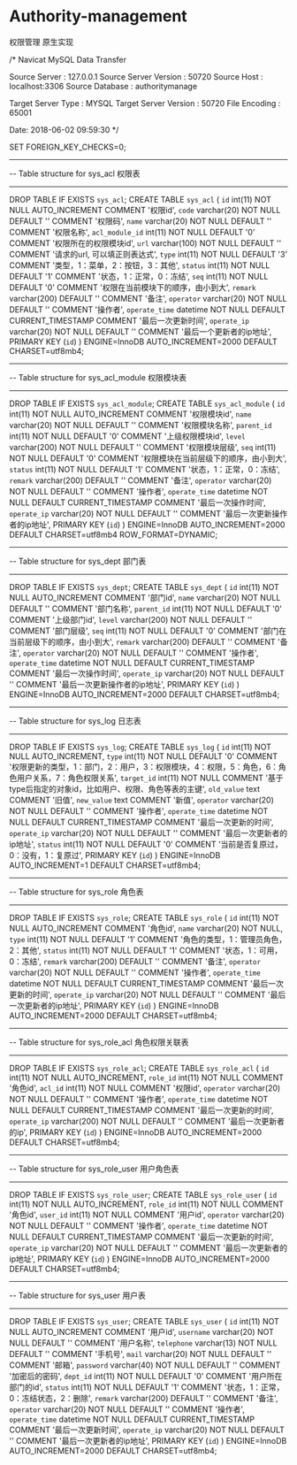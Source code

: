 # Authority-management
权限管理 原生实现

/*
Navicat MySQL Data Transfer

Source Server         : 127.0.0.1
Source Server Version : 50720
Source Host           : localhost:3306
Source Database       : authoritymanage

Target Server Type    : MYSQL
Target Server Version : 50720
File Encoding         : 65001

Date: 2018-06-02 09:59:30
*/

SET FOREIGN_KEY_CHECKS=0;

-- ----------------------------
-- Table structure for sys_acl 权限表
-- ----------------------------
DROP TABLE IF EXISTS `sys_acl`;
CREATE TABLE `sys_acl` (
  `id` int(11) NOT NULL AUTO_INCREMENT COMMENT '权限id',
  `code` varchar(20) NOT NULL DEFAULT '' COMMENT '权限码',
  `name` varchar(20) NOT NULL DEFAULT '' COMMENT '权限名称',
  `acl_module_id` int(11) NOT NULL DEFAULT '0' COMMENT '权限所在的权限模块id',
  `url` varchar(100) NOT NULL DEFAULT '' COMMENT '请求的url, 可以填正则表达式',
  `type` int(11) NOT NULL DEFAULT '3' COMMENT '类型，1：菜单，2：按钮，3：其他',
  `status` int(11) NOT NULL DEFAULT '1' COMMENT '状态，1：正常，0：冻结',
  `seq` int(11) NOT NULL DEFAULT '0' COMMENT '权限在当前模块下的顺序，由小到大',
  `remark` varchar(200) DEFAULT '' COMMENT '备注',
  `operator` varchar(20) NOT NULL DEFAULT '' COMMENT '操作者',
  `operate_time` datetime NOT NULL DEFAULT CURRENT_TIMESTAMP COMMENT '最后一次更新时间',
  `operate_ip` varchar(20) NOT NULL DEFAULT '' COMMENT '最后一个更新者的ip地址',
  PRIMARY KEY (`id`)
) ENGINE=InnoDB AUTO_INCREMENT=2000 DEFAULT CHARSET=utf8mb4;

-- ----------------------------
-- Table structure for sys_acl_module 权限模块表
-- ----------------------------
DROP TABLE IF EXISTS `sys_acl_module`;
CREATE TABLE `sys_acl_module` (
  `id` int(11) NOT NULL AUTO_INCREMENT COMMENT '权限模块id',
  `name` varchar(20) NOT NULL DEFAULT '' COMMENT '权限模块名称',
  `parent_id` int(11) NOT NULL DEFAULT '0' COMMENT '上级权限模块id',
  `level` varchar(200) NOT NULL DEFAULT '' COMMENT '权限模块层级',
  `seq` int(11) NOT NULL DEFAULT '0' COMMENT '权限模块在当前层级下的顺序，由小到大',
  `status` int(11) NOT NULL DEFAULT '1' COMMENT '状态，1：正常，0：冻结',
  `remark` varchar(200) DEFAULT '' COMMENT '备注',
  `operator` varchar(20) NOT NULL DEFAULT '' COMMENT '操作者',
  `operate_time` datetime NOT NULL DEFAULT CURRENT_TIMESTAMP COMMENT '最后一次操作时间',
  `operate_ip` varchar(20) NOT NULL DEFAULT '' COMMENT '最后一次更新操作者的ip地址',
  PRIMARY KEY (`id`)
) ENGINE=InnoDB AUTO_INCREMENT=2000 DEFAULT CHARSET=utf8mb4 ROW_FORMAT=DYNAMIC;

-- ----------------------------
-- Table structure for sys_dept 部门表
-- ----------------------------
DROP TABLE IF EXISTS `sys_dept`;
CREATE TABLE `sys_dept` (
  `id` int(11) NOT NULL AUTO_INCREMENT COMMENT '部门id',
  `name` varchar(20) NOT NULL DEFAULT '' COMMENT '部门名称',
  `parent_id` int(11) NOT NULL DEFAULT '0' COMMENT '上级部门id',
  `level` varchar(200) NOT NULL DEFAULT '' COMMENT '部门层级',
  `seq` int(11) NOT NULL DEFAULT '0' COMMENT '部门在当前层级下的顺序，由小到大',
  `remark` varchar(200) DEFAULT '' COMMENT '备注',
  `operator` varchar(20) NOT NULL DEFAULT '' COMMENT '操作者',
  `operate_time` datetime NOT NULL DEFAULT CURRENT_TIMESTAMP COMMENT '最后一次操作时间',
  `operate_ip` varchar(20) NOT NULL DEFAULT '' COMMENT '最后一次更新操作者的ip地址',
  PRIMARY KEY (`id`)
) ENGINE=InnoDB AUTO_INCREMENT=2000 DEFAULT CHARSET=utf8mb4;

-- ----------------------------
-- Table structure for sys_log 日志表
-- ----------------------------
DROP TABLE IF EXISTS `sys_log`;
CREATE TABLE `sys_log` (
  `id` int(11) NOT NULL AUTO_INCREMENT,
  `type` int(11) NOT NULL DEFAULT '0' COMMENT '权限更新的类型，1：部门，2：用户，3：权限模块，4：权限，5：角色，6：角色用户关系，7：角色权限关系',
  `target_id` int(11) NOT NULL COMMENT '基于type后指定的对象id，比如用户、权限、角色等表的主键',
  `old_value` text COMMENT '旧值',
  `new_value` text COMMENT '新值',
  `operator` varchar(20) NOT NULL DEFAULT '' COMMENT '操作者',
  `operate_time` datetime NOT NULL DEFAULT CURRENT_TIMESTAMP COMMENT '最后一次更新的时间',
  `operate_ip` varchar(20) NOT NULL DEFAULT '' COMMENT '最后一次更新者的ip地址',
  `status` int(11) NOT NULL DEFAULT '0' COMMENT '当前是否复原过，0：没有，1：复原过',
  PRIMARY KEY (`id`)
) ENGINE=InnoDB AUTO_INCREMENT=1 DEFAULT CHARSET=utf8mb4;

-- ----------------------------
-- Table structure for sys_role 角色表
-- ----------------------------
DROP TABLE IF EXISTS `sys_role`;
CREATE TABLE `sys_role` (
  `id` int(11) NOT NULL AUTO_INCREMENT COMMENT '角色id',
  `name` varchar(20) NOT NULL,
  `type` int(11) NOT NULL DEFAULT '1' COMMENT '角色的类型，1：管理员角色，2：其他',
  `status` int(11) NOT NULL DEFAULT '1' COMMENT '状态，1：可用，0：冻结',
  `remark` varchar(200) DEFAULT '' COMMENT '备注',
  `operator` varchar(20) NOT NULL DEFAULT '' COMMENT '操作者',
  `operate_time` datetime NOT NULL DEFAULT CURRENT_TIMESTAMP COMMENT '最后一次更新的时间',
  `operate_ip` varchar(20) NOT NULL DEFAULT '' COMMENT '最后一次更新者的ip地址',
  PRIMARY KEY (`id`)
) ENGINE=InnoDB AUTO_INCREMENT=2000 DEFAULT CHARSET=utf8mb4;

-- ----------------------------
-- Table structure for sys_role_acl 角色权限关联表
-- ----------------------------
DROP TABLE IF EXISTS `sys_role_acl`;
CREATE TABLE `sys_role_acl` (
  `id` int(11) NOT NULL AUTO_INCREMENT,
  `role_id` int(11) NOT NULL COMMENT '角色id',
  `acl_id` int(11) NOT NULL COMMENT '权限id',
  `operator` varchar(20) NOT NULL DEFAULT '' COMMENT '操作者',
  `operate_time` datetime NOT NULL DEFAULT CURRENT_TIMESTAMP COMMENT '最后一次更新的时间',
  `operate_ip` varchar(200) NOT NULL DEFAULT '' COMMENT '最后一次更新者的ip',
  PRIMARY KEY (`id`)
) ENGINE=InnoDB AUTO_INCREMENT=2000 DEFAULT CHARSET=utf8mb4;

-- ----------------------------
-- Table structure for sys_role_user 用户角色表
-- ----------------------------
DROP TABLE IF EXISTS `sys_role_user`;
CREATE TABLE `sys_role_user` (
  `id` int(11) NOT NULL AUTO_INCREMENT,
  `role_id` int(11) NOT NULL COMMENT '角色id',
  `user_id` int(11) NOT NULL COMMENT '用户id',
  `operator` varchar(20) NOT NULL DEFAULT '' COMMENT '操作者',
  `operate_time` datetime NOT NULL DEFAULT CURRENT_TIMESTAMP COMMENT '最后一次更新的时间',
  `operate_ip` varchar(20) NOT NULL DEFAULT '' COMMENT '最后一次更新者的ip地址',
  PRIMARY KEY (`id`)
) ENGINE=InnoDB AUTO_INCREMENT=2000 DEFAULT CHARSET=utf8mb4;

-- ----------------------------
-- Table structure for sys_user 用户表
-- ----------------------------
DROP TABLE IF EXISTS `sys_user`;
CREATE TABLE `sys_user` (
  `id` int(11) NOT NULL AUTO_INCREMENT COMMENT '用户id',
  `username` varchar(20) NOT NULL DEFAULT '' COMMENT '用户名称',
  `telephone` varchar(13) NOT NULL DEFAULT '' COMMENT '手机号',
  `mail` varchar(20) NOT NULL DEFAULT '' COMMENT '邮箱',
  `password` varchar(40) NOT NULL DEFAULT '' COMMENT '加密后的密码',
  `dept_id` int(11) NOT NULL DEFAULT '0' COMMENT '用户所在部门的id',
  `status` int(11) NOT NULL DEFAULT '1' COMMENT '状态，1：正常，0：冻结状态，2：删除',
  `remark` varchar(200) DEFAULT '' COMMENT '备注',
  `operator` varchar(20) NOT NULL DEFAULT '' COMMENT '操作者',
  `operate_time` datetime NOT NULL DEFAULT CURRENT_TIMESTAMP COMMENT '最后一次更新时间',
  `operate_ip` varchar(20) NOT NULL DEFAULT '' COMMENT '最后一次更新者的ip地址',
  PRIMARY KEY (`id`)
) ENGINE=InnoDB AUTO_INCREMENT=2000 DEFAULT CHARSET=utf8mb4;

